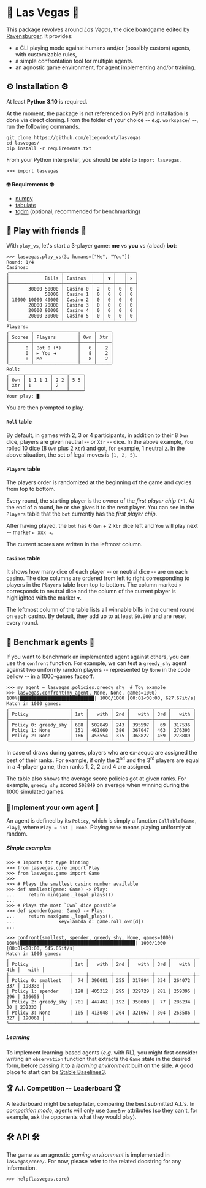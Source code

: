 # 🎲 Las Vegas 🎲

This package revolves around _Las Vegas_, the dice boardgame edited by [Ravensburger](https://www.ravensburger.fr/produits/jeux-de-soci%C3%A9t%C3%A9/jeux-d-ambiance/las-vegas-26745/index.html). It provides:

- a CLI playing mode against humans and/or (possibly custom) agents, with customizable rules,
- a simple confrontation tool for multiple agents.
- an agnostic game environment, for agent implementing and/or training.


## ⚙️ Installation ⚙️

At least **Python 3.10** is required.

At the moment, the package is not referenced on PyPi and installation is done via direct cloning. From the folder of your choice -- _e.g._ `workspace/` --, run the following commands.
```
git clone https://github.com/eliegoudout/lasvegas
cd lasvegas/
pip install -r requirements.txt
```

From your Python interpreter, you should be able to `import lasvegas`.
```pycon
>>> import lasvegas
```

#### 🤓 Requirements 🤓

- [numpy](https://github.com/numpy/numpy)
- [tabulate](https://github.com/astanin/python-tabulate)
- [tqdm](https://github.com/tqdm/tqdm) (optional, recommended for benchmarking)

</details>

## 🤜 Play with friends 🤛

With `play_vs`, let's start a 3-player game: **me** vs **you** vs (a bad) **bot**:
```pycon
>>> lasvegas.play_vs(3, humans=["Me", "You"])
Round: 1/4
Casinos:
╭───────────────────┬──────────┬───┬───┬───┬───╮
│             Bills │ Casinos  │   │ ▼ │   │ × │
├───────────────────┼──────────┼───┼───┼───┼───┤
│       30000 50000 │ Casino 0 │ 2 │ 0 │ 0 │ 0 │
│             50000 │ Casino 1 │ 0 │ 0 │ 0 │ 0 │
│ 10000 10000 40000 │ Casino 2 │ 0 │ 0 │ 0 │ 0 │
│       20000 70000 │ Casino 3 │ 0 │ 0 │ 0 │ 0 │
│       20000 90000 │ Casino 4 │ 0 │ 0 │ 0 │ 0 │
│       20000 30000 │ Casino 5 │ 0 │ 0 │ 0 │ 0 │
╰───────────────────┴──────────┴───┴───┴───┴───╯
Players:
╭────────┬────────────────┬─────┬─────╮
│ Scores │ Players        │ Own │ Xtr │
├────────┼────────────────┼─────┼─────┤
│      0 │ Bot 0 (*)      │   6 │   2 │
│      0 │ ► You ◄        │   8 │   2 │
│      0 │ Me             │   8 │   2 │
╰────────┴────────────────┴─────┴─────╯
Roll:
╭─────┬─────────┬─────┬─────╮
│ Own │ 1 1 1 1 │ 2 2 │ 5 5 │
│ Xtr │ 1       │ 2   │     │
╰─────┴─────────┴─────┴─────╯
Your play: █
```

You are then prompted to play.

#### `Roll` table

By default, in games with 2, 3 or 4 participants, in addition to their 8 `Own` dice, players are given neutral -- or `Xtr` -- dice. In the above example, `You` rolled 10 dice (8 `Own` plus 2 `Xtr`) and got, for example, 1 neutral `2`. In the above situation, the set of legal moves is `{1, 2, 5}`.

#### `Players` table

The players order is randomized at the beginning of the game and cycles from top to bottom.

Every round, the starting player is the owner of the _first player chip_ `(*)`. At the end of a round, he or she gives it to the next player. You can see in the `Players` table that the `bot` currently has the _first player chip_.

After having played, the `bot` has 6 `Own` + 2 `Xtr` dice left and `You` will play next -- marker `► xxx ◄`.

The current scores are written in the leftmost column.

#### `Casinos` table

It shows how many dice of each player -- or neutral dice -- are on each casino. The dice columns are ordered from left to right corresponding to players in the `Players` table from top to bottom. The column marked `×` corresponds to neutral dice and the column of the current player is highlighted with the marker `▼`.

The leftmost column of the table lists all winnable bills in the current round on each casino. By default, they add up to at least `50.000` and are reset every round.


## 🤖 Benchmark agents 🤖

If you want to benchmark an implemented agent against others, you can use the `confront` function. For example, we can test a `greedy_shy` agent against two uniformly random players -- represented by `None` in the code bellow -- in a 1000-games faceoff. 
```pycon
>>> my_agent = lasvegas.policies.greedy_shy  # Toy example
>>> lasvegas.confront(my_agent, None, None, games=1000)
100%|███████████████████████████| 1000/1000 [00:01<00:00, 627.67it/s]
Match in 1000 games:
╭──────────────────────┬─────┬────────┬─────┬────────┬─────┬────────╮
│ Policy               │ 1st │   with │ 2nd │   with │ 3rd │   with │
├──────────────────────┼─────┼────────┼─────┼────────┼─────┼────────┤
│ Policy 0: greedy_shy │ 688 │ 502849 │ 243 │ 395597 │  69 │ 317536 │
│ Policy 1: None       │ 151 │ 461060 │ 386 │ 367047 │ 463 │ 276393 │
│ Policy 2: None       │ 166 │ 453554 │ 375 │ 368827 │ 459 │ 278889 │
╰──────────────────────┴─────┴────────┴─────┴────────┴─────┴────────╯
```

In case of draws during games, players who are ex-aequo are assigned the best of their ranks. For example, if only the 2<sup>nd</sup> and the 3<sup>rd</sup> players are equal in a 4-player game, then ranks 1, 2, 2 and 4 are assigned.

The table also shows the average score policies got at given ranks. For example, `greedy_shy` scored `502849` on average when winning during the 1000 simulated games.

### 🧠 Implement your own agent 🧠

An agent is defined by its `Policy`, which is simply a function `Callable[Game, Play]`, where `Play = int | None`. Playing `None` means playing uniformly at random.

##### Simple examples

```pycon
>>> # Imports for type hinting
>>> from lasvegas.core import Play
>>> from lasvegas.game import Game
>>> 
>>> # Plays the smallest casino number available
>>> def smallest(game: Game) -> Play:
...     return min(game._legal_plays())
... 
>>> # Plays the most `Own` dice possible
>>> def spender(game: Game) -> Play:
...     return max(game._legal_plays(),
...                key=lambda d: game.roll_own[d])
... 
```
```pycon
>>> confront(smallest, spender, greedy_shy, None, games=1000)
100%|██████████████████████████████████████████| 1000/1000 [00:01<00:00, 545.05it/s]
Match in 1000 games:
╭──────────────────────┬─────┬────────┬─────┬────────┬─────┬────────┬─────┬────────╮
│ Policy               │ 1st │   with │ 2nd │   with │ 3rd │   with │ 4th │   with │
├──────────────────────┼─────┼────────┼─────┼────────┼─────┼────────┼─────┼────────┤
│ Policy 0: smallest   │  74 │ 396081 │ 255 │ 317804 │ 334 │ 264072 │ 337 │ 198338 │
│ Policy 1: spender    │ 128 │ 405312 │ 295 │ 329729 │ 281 │ 259395 │ 296 │ 196655 │
│ Policy 2: greedy_shy │ 701 │ 447461 │ 192 │ 350000 │  77 │ 286234 │  30 │ 232333 │
│ Policy 3: None       │ 105 │ 413048 │ 264 │ 321667 │ 304 │ 263586 │ 327 │ 190061 │
╰──────────────────────┴─────┴────────┴─────┴────────┴─────┴────────┴─────┴────────╯
```

##### Learning

To implement learning-based agents (_e.g._ with RL), you might first consider writing an `observation` function that extracts the `Game` state in the desired form, before passing it to a _learning environment_ built on the side. A good place to start can be [Stable Baselines3](https://stable-baselines3.readthedocs.io/en/master/).

### 🏆 A.I. Competition -- Leaderboard 🏆

A leaderboard might be setup later, comparing the best submitted A.I.'s. In _competition mode_, agents will only use `GameEnv` attributes (so they can't, for example, ask the opponents what they would play).


## 🛠️ API 🛠️

The game as an agnostic _gaming environment_ is implemented in `lasvegas/core/`. For now, please refer to the related docstring for any information.

```pycon
>>> help(lasvegas.core)
```

